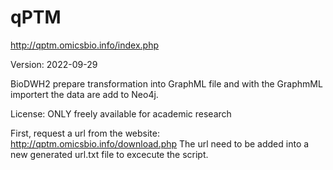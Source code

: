 # qPTM
http://qptm.omicsbio.info/index.php

Version: 2022-09-29

BioDWH2 prepare transformation into GraphML file and with the GraphmML importert the data are add to Neo4j.

License: ONLY freely available for academic research

First, request a url from the website: http://qptm.omicsbio.info/download.php
The url need to be added into a new generated url.txt file to excecute the script.